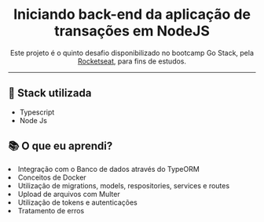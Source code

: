 <h1 align="center">
Iniciando back-end da aplicação de transações em NodeJS</h1>

<p align="center">Este projeto é o quinto desafio disponibilizado no bootcamp Go Stack, pela <a href="https://rocketseat.com.br/">Rocketseat</a>, para fins de estudos.</p>


<hr>

## 🎂 Stack utilizada

-  Typescript
-  Node Js

## 📚 O que eu aprendi?

<li>Integração com o Banco de dados através do TypeORM</li>
<li>Conceitos de Docker</li>
<li>Utilização de migrations, models, respositories, services e routes</li>
<li>Upload de arquivos com Multer</li>
<li>Utilização de tokens e autenticações</li>
<li>Tratamento de erros</li>

